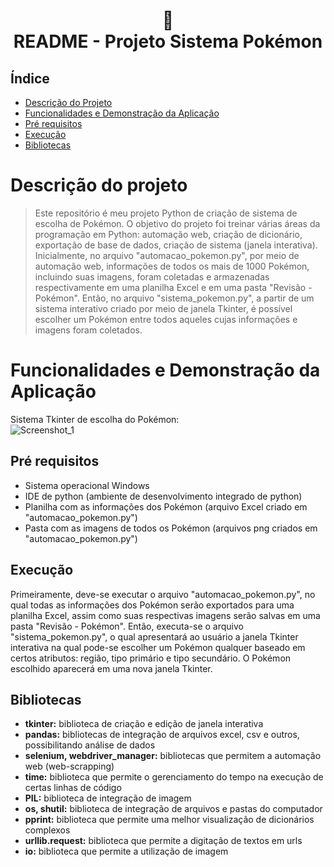 <h1 align="center">
📄<br>README - Projeto Sistema Pokémon
</h1>

## Índice 

* [Descrição do Projeto](#descrição-do-projeto)
* [Funcionalidades e Demonstração da Aplicação](#funcionalidades-e-demonstração-da-aplicação)
* [Pré requisitos](#pré-requisitos)
* [Execução](#execução)
* [Bibliotecas](#bibliotecas)

# Descrição do projeto
> Este repositório é meu projeto Python de criação de sistema de escolha de Pokémon. O objetivo do projeto foi treinar várias áreas da programação em Python: automação web, criação de dicionário, exportação de base de dados, criação de sistema (janela interativa). Inicialmente, no arquivo "automacao_pokemon.py", por meio de automação web, informações de todos os mais de 1000 Pokémon, incluindo suas imagens, foram coletadas e armazenadas respectivamente em uma planilha Excel e em uma pasta "Revisão - Pokémon". Então, no arquivo "sistema_pokemon.py", a partir de um sistema interativo criado por meio de janela Tkinter, é possível escolher um Pokémon entre todos aqueles cujas informações e imagens foram coletados.

# Funcionalidades e Demonstração da Aplicação

Sistema Tkinter de escolha do Pokémon:<br>
![Screenshot_1](https://user-images.githubusercontent.com/128300382/228620970-312e6e97-85f4-467d-95ef-0436242cc84e.png)

## Pré requisitos

* Sistema operacional Windows
* IDE de python (ambiente de desenvolvimento integrado de python)
* Planilha com as informações dos Pokémon (arquivo Excel criado em "automacao_pokemon.py")
* Pasta com as imagens de todos os Pokémon (arquivos png criados em "automacao_pokemon.py")

## Execução

Primeiramente, deve-se executar o arquivo "automacao_pokemon.py", no qual todas as informações dos Pokémon serão exportados para uma planilha Excel, assim como suas respectivas imagens serão salvas em uma pasta "Revisão - Pokémon". Então, executa-se o arquivo "sistema_pokemon.py", o qual apresentará ao usuário a janela Tkinter interativa na qual pode-se escolher um Pokémon qualquer baseado em certos atributos: região, tipo primário e tipo secundário. O Pokémon escolhido aparecerá em uma nova janela Tkinter.

## Bibliotecas

* <strong>tkinter:</strong> biblioteca de criação e edição de janela interativa<br>
* <strong>pandas:</strong> bibliotecas de integração de arquivos excel, csv e outros, possibilitando análise de dados<br>
* <strong>selenium, webdriver_manager:</strong> bibliotecas que permitem a automação web (web-scrapping)<br>
* <strong>time:</strong> biblioteca que permite o gerenciamento do tempo na execução de certas linhas de código<br>
* <strong>PIL:</strong> biblioteca de integração de imagem<br>
* <strong>os, shutil:</strong> biblioteca de integração de arquivos e pastas do computador<br>
* <strong>pprint:</strong> biblioteca que permite uma melhor visualização de dicionários complexos<br>
* <strong>urllib.request:</strong> biblioteca que permite a digitação de textos em urls<br>
* <strong>io:</strong> biblioteca que permite a utilização de imagem<br>
